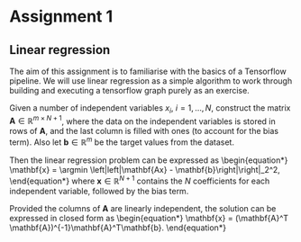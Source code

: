 # Assignment 1

## Linear regression

The aim of this assignment is to familiarise with the basics of a Tensorflow pipeline. We will use linear regression as a simple algorithm to work through building and executing a tensorflow graph purely as an exercise.

Given a number of independent variables $x_i$, $i=1,\ldots,N$, construct the matrix $\mathbf{A}\in\mathbb{R}^{m\times N+1}$, where the data on the independent variables is stored in rows of $\mathbf{A}$, and the last column is filled with ones (to account for the bias term). Also let $\mathbf{b}\in\mathbb{R}^m$ be the target values from the dataset.

Then the linear regression problem can be expressed as
\begin{equation*}
\mathbf{x} = \argmin \left|left|\mathbf{Ax} - \mathbf{b}\right|\right|_2^2,
\end{equation*}
where $\mathbf{x}\in\mathbb{R}^{N+1}$ contains the $N$ coefficients for each independent variable, followed by the bias term.

Provided the columns of $\mathbf{A}$ are linearly independent, the solution can be expressed in closed form as
\begin{equation*}
\mathbf{x} = (\mathbf{A}^T \mathbf{A})^{-1}\mathbf{A}^T\mathbf{b}.
\end{equation*}
